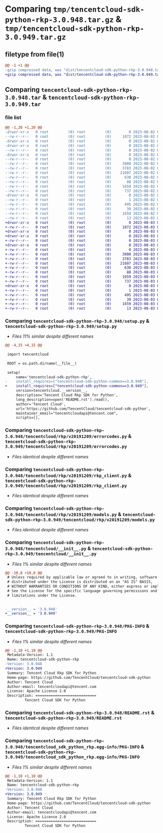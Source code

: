 # Comparing `tmp/tencentcloud-sdk-python-rkp-3.0.948.tar.gz` & `tmp/tencentcloud-sdk-python-rkp-3.0.949.tar.gz`

## filetype from file(1)

```diff
@@ -1 +1 @@
-gzip compressed data, was "dist/tencentcloud-sdk-python-rkp-3.0.948.tar", last modified: Wed Aug  2 00:35:49 2023, max compression
+gzip compressed data, was "dist/tencentcloud-sdk-python-rkp-3.0.949.tar", last modified: Thu Aug  3 00:32:43 2023, max compression
```

## Comparing `tencentcloud-sdk-python-rkp-3.0.948.tar` & `tencentcloud-sdk-python-rkp-3.0.949.tar`

### file list

```diff
@@ -1,20 +1,20 @@
-drwxr-xr-x   0 root         (0) root         (0)        0 2023-08-02 00:35:49.000000 tencentcloud-sdk-python-rkp-3.0.948/
--rw-r--r--   0 root         (0) root         (0)     1072 2023-08-02 00:35:49.000000 tencentcloud-sdk-python-rkp-3.0.948/setup.py
-drwxr-xr-x   0 root         (0) root         (0)        0 2023-08-02 00:35:49.000000 tencentcloud-sdk-python-rkp-3.0.948/tencentcloud/
-drwxr-xr-x   0 root         (0) root         (0)        0 2023-08-02 00:35:49.000000 tencentcloud-sdk-python-rkp-3.0.948/tencentcloud/rkp/
--rw-r--r--   0 root         (0) root         (0)        0 2023-08-02 00:35:49.000000 tencentcloud-sdk-python-rkp-3.0.948/tencentcloud/rkp/__init__.py
-drwxr-xr-x   0 root         (0) root         (0)        0 2023-08-02 00:35:49.000000 tencentcloud-sdk-python-rkp-3.0.948/tencentcloud/rkp/v20191209/
--rw-r--r--   0 root         (0) root         (0)        0 2023-08-02 00:35:49.000000 tencentcloud-sdk-python-rkp-3.0.948/tencentcloud/rkp/v20191209/__init__.py
--rw-r--r--   0 root         (0) root         (0)     3080 2023-08-02 00:35:49.000000 tencentcloud-sdk-python-rkp-3.0.948/tencentcloud/rkp/v20191209/errorcodes.py
--rw-r--r--   0 root         (0) root         (0)     3783 2023-08-02 00:35:49.000000 tencentcloud-sdk-python-rkp-3.0.948/tencentcloud/rkp/v20191209/rkp_client.py
--rw-r--r--   0 root         (0) root         (0)    21607 2023-08-02 00:35:49.000000 tencentcloud-sdk-python-rkp-3.0.948/tencentcloud/rkp/v20191209/models.py
--rw-r--r--   0 root         (0) root         (0)      630 2023-08-02 00:35:49.000000 tencentcloud-sdk-python-rkp-3.0.948/tencentcloud/__init__.py
--rw-r--r--   0 root         (0) root         (0)       88 2023-08-02 00:35:49.000000 tencentcloud-sdk-python-rkp-3.0.948/setup.cfg
--rw-r--r--   0 root         (0) root         (0)     1659 2023-08-02 00:35:49.000000 tencentcloud-sdk-python-rkp-3.0.948/PKG-INFO
--rw-r--r--   0 root         (0) root         (0)      737 2023-08-02 00:35:49.000000 tencentcloud-sdk-python-rkp-3.0.948/README.rst
-drwxr-xr-x   0 root         (0) root         (0)        0 2023-08-02 00:35:49.000000 tencentcloud-sdk-python-rkp-3.0.948/tencentcloud_sdk_python_rkp.egg-info/
--rw-r--r--   0 root         (0) root         (0)        1 2023-08-02 00:35:49.000000 tencentcloud-sdk-python-rkp-3.0.948/tencentcloud_sdk_python_rkp.egg-info/dependency_links.txt
--rw-r--r--   0 root         (0) root         (0)      495 2023-08-02 00:35:49.000000 tencentcloud-sdk-python-rkp-3.0.948/tencentcloud_sdk_python_rkp.egg-info/SOURCES.txt
--rw-r--r--   0 root         (0) root         (0)       39 2023-08-02 00:35:49.000000 tencentcloud-sdk-python-rkp-3.0.948/tencentcloud_sdk_python_rkp.egg-info/requires.txt
--rw-r--r--   0 root         (0) root         (0)     1659 2023-08-02 00:35:49.000000 tencentcloud-sdk-python-rkp-3.0.948/tencentcloud_sdk_python_rkp.egg-info/PKG-INFO
--rw-r--r--   0 root         (0) root         (0)       13 2023-08-02 00:35:49.000000 tencentcloud-sdk-python-rkp-3.0.948/tencentcloud_sdk_python_rkp.egg-info/top_level.txt
+drwxr-xr-x   0 root         (0) root         (0)        0 2023-08-03 00:32:43.000000 tencentcloud-sdk-python-rkp-3.0.949/
+-rw-r--r--   0 root         (0) root         (0)     1072 2023-08-03 00:32:42.000000 tencentcloud-sdk-python-rkp-3.0.949/setup.py
+drwxr-xr-x   0 root         (0) root         (0)        0 2023-08-03 00:32:43.000000 tencentcloud-sdk-python-rkp-3.0.949/tencentcloud/
+drwxr-xr-x   0 root         (0) root         (0)        0 2023-08-03 00:32:43.000000 tencentcloud-sdk-python-rkp-3.0.949/tencentcloud/rkp/
+-rw-r--r--   0 root         (0) root         (0)        0 2023-08-03 00:32:42.000000 tencentcloud-sdk-python-rkp-3.0.949/tencentcloud/rkp/__init__.py
+drwxr-xr-x   0 root         (0) root         (0)        0 2023-08-03 00:32:43.000000 tencentcloud-sdk-python-rkp-3.0.949/tencentcloud/rkp/v20191209/
+-rw-r--r--   0 root         (0) root         (0)        0 2023-08-03 00:32:42.000000 tencentcloud-sdk-python-rkp-3.0.949/tencentcloud/rkp/v20191209/__init__.py
+-rw-r--r--   0 root         (0) root         (0)     3080 2023-08-03 00:32:42.000000 tencentcloud-sdk-python-rkp-3.0.949/tencentcloud/rkp/v20191209/errorcodes.py
+-rw-r--r--   0 root         (0) root         (0)     3783 2023-08-03 00:32:42.000000 tencentcloud-sdk-python-rkp-3.0.949/tencentcloud/rkp/v20191209/rkp_client.py
+-rw-r--r--   0 root         (0) root         (0)    21607 2023-08-03 00:32:42.000000 tencentcloud-sdk-python-rkp-3.0.949/tencentcloud/rkp/v20191209/models.py
+-rw-r--r--   0 root         (0) root         (0)      630 2023-08-03 00:32:42.000000 tencentcloud-sdk-python-rkp-3.0.949/tencentcloud/__init__.py
+-rw-r--r--   0 root         (0) root         (0)       88 2023-08-03 00:32:43.000000 tencentcloud-sdk-python-rkp-3.0.949/setup.cfg
+-rw-r--r--   0 root         (0) root         (0)     1659 2023-08-03 00:32:43.000000 tencentcloud-sdk-python-rkp-3.0.949/PKG-INFO
+-rw-r--r--   0 root         (0) root         (0)      737 2023-08-03 00:32:42.000000 tencentcloud-sdk-python-rkp-3.0.949/README.rst
+drwxr-xr-x   0 root         (0) root         (0)        0 2023-08-03 00:32:43.000000 tencentcloud-sdk-python-rkp-3.0.949/tencentcloud_sdk_python_rkp.egg-info/
+-rw-r--r--   0 root         (0) root         (0)        1 2023-08-03 00:32:43.000000 tencentcloud-sdk-python-rkp-3.0.949/tencentcloud_sdk_python_rkp.egg-info/dependency_links.txt
+-rw-r--r--   0 root         (0) root         (0)      495 2023-08-03 00:32:43.000000 tencentcloud-sdk-python-rkp-3.0.949/tencentcloud_sdk_python_rkp.egg-info/SOURCES.txt
+-rw-r--r--   0 root         (0) root         (0)       39 2023-08-03 00:32:43.000000 tencentcloud-sdk-python-rkp-3.0.949/tencentcloud_sdk_python_rkp.egg-info/requires.txt
+-rw-r--r--   0 root         (0) root         (0)     1659 2023-08-03 00:32:43.000000 tencentcloud-sdk-python-rkp-3.0.949/tencentcloud_sdk_python_rkp.egg-info/PKG-INFO
+-rw-r--r--   0 root         (0) root         (0)       13 2023-08-03 00:32:43.000000 tencentcloud-sdk-python-rkp-3.0.949/tencentcloud_sdk_python_rkp.egg-info/top_level.txt
```

### Comparing `tencentcloud-sdk-python-rkp-3.0.948/setup.py` & `tencentcloud-sdk-python-rkp-3.0.949/setup.py`

 * *Files 11% similar despite different names*

```diff
@@ -4,15 +4,15 @@
 
 import tencentcloud
 
 ROOT = os.path.dirname(__file__)
 
 setup(
     name='tencentcloud-sdk-python-rkp',
-    install_requires=["tencentcloud-sdk-python-common==3.0.948"],
+    install_requires=["tencentcloud-sdk-python-common==3.0.949"],
     version=tencentcloud.__version__,
     description='Tencent Cloud Rkp SDK for Python',
     long_description=open('README.rst').read(),
     author='Tencent Cloud',
     url='https://github.com/TencentCloud/tencentcloud-sdk-python',
     maintainer_email="tencentcloudapi@tencent.com",
     scripts=[],
```

### Comparing `tencentcloud-sdk-python-rkp-3.0.948/tencentcloud/rkp/v20191209/errorcodes.py` & `tencentcloud-sdk-python-rkp-3.0.949/tencentcloud/rkp/v20191209/errorcodes.py`

 * *Files identical despite different names*

### Comparing `tencentcloud-sdk-python-rkp-3.0.948/tencentcloud/rkp/v20191209/rkp_client.py` & `tencentcloud-sdk-python-rkp-3.0.949/tencentcloud/rkp/v20191209/rkp_client.py`

 * *Files identical despite different names*

### Comparing `tencentcloud-sdk-python-rkp-3.0.948/tencentcloud/rkp/v20191209/models.py` & `tencentcloud-sdk-python-rkp-3.0.949/tencentcloud/rkp/v20191209/models.py`

 * *Files identical despite different names*

### Comparing `tencentcloud-sdk-python-rkp-3.0.948/tencentcloud/__init__.py` & `tencentcloud-sdk-python-rkp-3.0.949/tencentcloud/__init__.py`

 * *Files 1% similar despite different names*

```diff
@@ -10,8 +10,8 @@
 # Unless required by applicable law or agreed to in writing, software
 # distributed under the License is distributed on an "AS IS" BASIS,
 # WITHOUT WARRANTIES OR CONDITIONS OF ANY KIND, either express or implied.
 # See the License for the specific language governing permissions and
 # limitations under the License.
 
 
-__version__ = '3.0.948'
+__version__ = '3.0.949'
```

### Comparing `tencentcloud-sdk-python-rkp-3.0.948/PKG-INFO` & `tencentcloud-sdk-python-rkp-3.0.949/PKG-INFO`

 * *Files 1% similar despite different names*

```diff
@@ -1,10 +1,10 @@
 Metadata-Version: 1.1
 Name: tencentcloud-sdk-python-rkp
-Version: 3.0.948
+Version: 3.0.949
 Summary: Tencent Cloud Rkp SDK for Python
 Home-page: https://github.com/TencentCloud/tencentcloud-sdk-python
 Author: Tencent Cloud
 Author-email: tencentcloudapi@tencent.com
 License: Apache License 2.0
 Description: ============================
         Tencent Cloud SDK for Python
```

### Comparing `tencentcloud-sdk-python-rkp-3.0.948/README.rst` & `tencentcloud-sdk-python-rkp-3.0.949/README.rst`

 * *Files identical despite different names*

### Comparing `tencentcloud-sdk-python-rkp-3.0.948/tencentcloud_sdk_python_rkp.egg-info/PKG-INFO` & `tencentcloud-sdk-python-rkp-3.0.949/tencentcloud_sdk_python_rkp.egg-info/PKG-INFO`

 * *Files 1% similar despite different names*

```diff
@@ -1,10 +1,10 @@
 Metadata-Version: 1.1
 Name: tencentcloud-sdk-python-rkp
-Version: 3.0.948
+Version: 3.0.949
 Summary: Tencent Cloud Rkp SDK for Python
 Home-page: https://github.com/TencentCloud/tencentcloud-sdk-python
 Author: Tencent Cloud
 Author-email: tencentcloudapi@tencent.com
 License: Apache License 2.0
 Description: ============================
         Tencent Cloud SDK for Python
```

